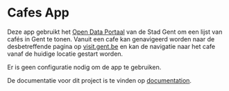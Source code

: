 # Cafes App

Deze app gebruikt het [Open Data Portaal](https://data.stad.gent/explore/) van de Stad Gent om een lijst van cafés in Gent te tonen.
Vanuit een cafe kan genavigeerd worden naar de desbetreffende pagina op [visit.gent.be](https://visit.gent.be) en kan de navigatie naar het cafe vanaf de huidige locatie gestart worden.

Er is geen configuratie nodig om de app te gebruiken.

De documentatie voor dit project is te vinden op [documentation](https://documentation-cafe-app.vercel.app/).

